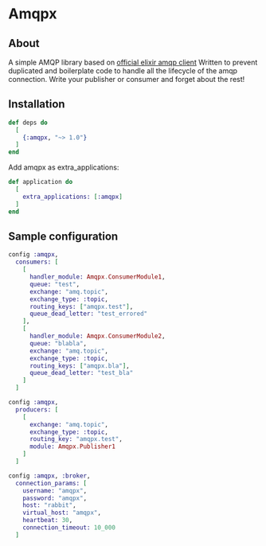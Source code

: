 Amqpx
=========

## About
A simple AMQP library based on [official elixir amqp client](https://hex.pm/packages/amqp)
Written to prevent duplicated and boilerplate code to handle all the lifecycle of the amqp connection. Write your publisher or consumer and forget about the rest!

## Installation

```elixir
def deps do
  [
    {:amqpx, "~> 1.0"}
  ]
end
```

Add amqpx as extra_applications:

```elixir
def application do
  [
    extra_applications: [:amqpx]
  ]
end
```

## Sample configuration

```elixir
config :amqpx,
  consumers: [
    [
      handler_module: Amqpx.ConsumerModule1,
      queue: "test",
      exchange: "amq.topic",
      exchange_type: :topic,
      routing_keys: ["amqpx.test"],
      queue_dead_letter: "test_errored"
    ],
    [
      handler_module: Amqpx.ConsumerModule2,
      queue: "blabla",
      exchange: "amq.topic",
      exchange_type: :topic,
      routing_keys: ["amqpx.bla"],
      queue_dead_letter: "test_bla"
    ]
  ]

config :amqpx,
  producers: [
    [
      exchange: "amq.topic",
      exchange_type: :topic,
      routing_key: "amqpx.test",
      module: Amqpx.Publisher1
    ]
  ]

config :amqpx, :broker,
  connection_params: [
    username: "amqpx",
    password: "amqpx",
    host: "rabbit",
    virtual_host: "amqpx",
    heartbeat: 30,
    connection_timeout: 10_000
  ]
```
